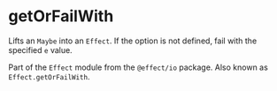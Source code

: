 # getOrFailWith

Lifts an `Maybe` into an `Effect`. If the option is not defined, fail with
the specified `e` value.

Part of the `Effect` module from the `@effect/io` package. Also known as `Effect.getOrFailWith`.
